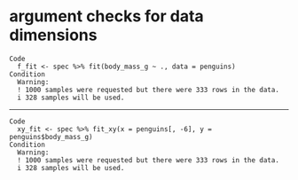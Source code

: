 # argument checks for data dimensions

    Code
      f_fit <- spec %>% fit(body_mass_g ~ ., data = penguins)
    Condition
      Warning:
      ! 1000 samples were requested but there were 333 rows in the data.
      i 328 samples will be used.

---

    Code
      xy_fit <- spec %>% fit_xy(x = penguins[, -6], y = penguins$body_mass_g)
    Condition
      Warning:
      ! 1000 samples were requested but there were 333 rows in the data.
      i 328 samples will be used.

